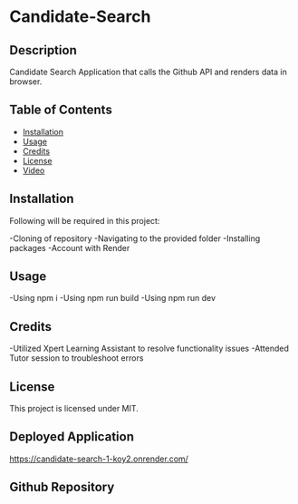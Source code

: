 # Candidate-Search
## Description
Candidate Search Application that calls the Github API and renders data in browser.


## Table of Contents
- [Installation](#installation)
- [Usage](#usage)
- [Credits](#credits)
- [License](#license)
- [Video](#Video)

## Installation
Following will be required in this project:

-Cloning of repository
-Navigating to the provided folder
-Installing packages 
-Account with Render

## Usage
-Using npm i
-Using npm run build
-Using npm run dev

## Credits
-Utilized Xpert Learning Assistant to resolve functionality issues
-Attended Tutor session to troubleshoot errors

## License
This project is licensed under MIT.

## Deployed Application
https://candidate-search-1-koy2.onrender.com/

## Github Repository
